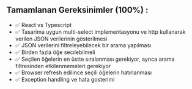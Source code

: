## Tamamlanan Gereksinimler  (100%) :

* ✅ React vs Typescript
* ✅ Tasarima uygun multi-select implementasyonu ve http kullanarak verilen JSON verilerinin gösterilmesi
* ✅ JSON verilerini filtreleyebilecek bir arama yapılması
* ✅ Birden fazla öğe secılebilmeli
* ✅ Seçilen öğelerin en üstte sıralanması gerekiyor, ayrıca arama filtresinden etkilenmemeleri gerekiyor
* ✅ Browser refresh edilince seçili öğelerin hatırlanması
* ✅ Exception handling ve hata gosterimi